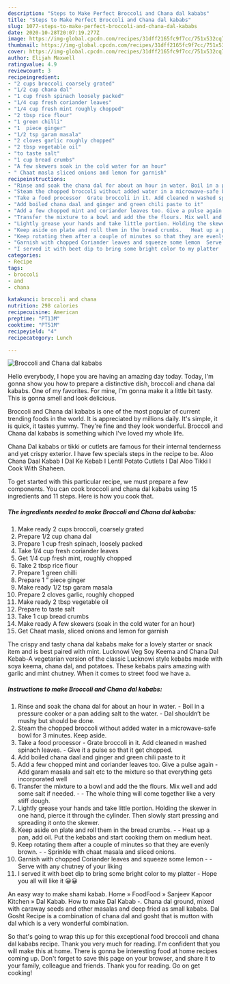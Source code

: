 ```yaml
---
description: "Steps to Make Perfect Broccoli and Chana dal kababs"
title: "Steps to Make Perfect Broccoli and Chana dal kababs"
slug: 1077-steps-to-make-perfect-broccoli-and-chana-dal-kababs
date: 2020-10-28T20:07:19.277Z
image: https://img-global.cpcdn.com/recipes/31dff2165fc9f7cc/751x532cq70/broccoli-and-chana-dal-kababs-recipe-main-photo.jpg
thumbnail: https://img-global.cpcdn.com/recipes/31dff2165fc9f7cc/751x532cq70/broccoli-and-chana-dal-kababs-recipe-main-photo.jpg
cover: https://img-global.cpcdn.com/recipes/31dff2165fc9f7cc/751x532cq70/broccoli-and-chana-dal-kababs-recipe-main-photo.jpg
author: Elijah Maxwell
ratingvalue: 4.9
reviewcount: 3
recipeingredient:
- "2 cups broccoli coarsely grated"
- "1/2 cup chana dal"
- "1 cup fresh spinach loosely packed"
- "1/4 cup fresh coriander leaves"
- "1/4 cup fresh mint roughly chopped"
- "2 tbsp rice flour"
- "1 green chilli"
- "1  piece ginger"
- "1/2 tsp garam masala"
- "2 cloves garlic roughly chopped"
- "2 tbsp vegetable oil"
- "to taste salt"
- "1 cup bread crumbs"
- "A few skewers soak in the cold water for an hour"
- " Chaat masla sliced onions and lemon for garnish"
recipeinstructions:
- "Rinse and soak the chana dal for about an hour in water. Boil in a pressure cooker or a pan adding salt to the water.  Dal shouldn’t be mushy but should be done."
- "Steam the chopped broccoli without added water in a microwave-safe bowl for 3 minutes. Keep aside."
- "Take a food processor  Grate broccoli in it. Add cleaned n washed spinach leaves.  Give it a pulse so that it get chopped."
- "Add boiled chana daal and ginger and green chili paste to it"
- "Add a few chopped mint and coriander leaves too. Give a pulse again Add garam masala and salt etc to the mixture so that everything gets incorporated well"
- "Transfer the mixture to a bowl and add the the flours. Mix well and add some salt if needed.   The whole thing will come together like a very stiff dough."
- "Lightly grease your hands and take little portion. Holding the skewer in one hand, pierce it through the cylinder. Then slowly start pressing and spreading it onto the skewer."
- "Keep aside on plate and roll them in the bread crumbs.   Heat up a pan, add oil. Put the kebabs and start cooking them on medium heat."
- "Keep rotating them after a couple of minutes so that they are evenly brown.   Sprinkle with chaat masala and sliced onions."
- "Garnish with chopped Coriander leaves and squeeze some lemon  Serve with any chutney of your liking"
- "I served it with beet dip to bring some bright color to my platter  Hope you all will like it 😀😀"
categories:
- Recipe
tags:
- broccoli
- and
- chana

katakunci: broccoli and chana 
nutrition: 298 calories
recipecuisine: American
preptime: "PT13M"
cooktime: "PT51M"
recipeyield: "4"
recipecategory: Lunch

---
```



![Broccoli and Chana dal kababs](https://img-global.cpcdn.com/recipes/31dff2165fc9f7cc/751x532cq70/broccoli-and-chana-dal-kababs-recipe-main-photo.jpg)

Hello everybody, I hope you are having an amazing day today. Today, I'm gonna show you how to prepare a distinctive dish, broccoli and chana dal kababs. One of my favorites. For mine, I'm gonna make it a little bit tasty. This is gonna smell and look delicious.

Broccoli and Chana dal kababs is one of the most popular of current trending foods in the world. It is appreciated by millions daily. It's simple, it is quick, it tastes yummy. They're fine and they look wonderful. Broccoli and Chana dal kababs is something which I've loved my whole life.

Chana Dal kababs or tikki or cutlets are famous for their internal tenderness and yet crispy exterior. I have few specials steps in the recipe to be. Aloo Chana Daal Kabab I Dal Ke Kebab I Lentil Potato Cutlets I Dal Aloo Tikki I Cook With Shaheen.


To get started with this particular recipe, we must prepare a few components. You can cook broccoli and chana dal kababs using 15 ingredients and 11 steps. Here is how you cook that.

<!--inarticleads1-->

##### The ingredients needed to make Broccoli and Chana dal kababs:

1. Make ready 2 cups broccoli, coarsely grated
1. Prepare 1/2 cup chana dal
1. Prepare 1 cup fresh spinach, loosely packed
1. Take 1/4 cup fresh coriander leaves
1. Get 1/4 cup fresh mint, roughly chopped
1. Take 2 tbsp rice flour
1. Prepare 1 green chilli
1. Prepare 1 ” piece ginger
1. Make ready 1/2 tsp garam masala
1. Prepare 2 cloves garlic, roughly chopped
1. Make ready 2 tbsp vegetable oil
1. Prepare to taste salt
1. Take 1 cup bread crumbs
1. Make ready A few skewers (soak in the cold water for an hour)
1. Get  Chaat masla, sliced onions and lemon for garnish


The crispy and tasty chana dal kababs make for a lovely starter or snack item and is best paired with mint. Lucknowi Veg Soy Keema and Chana Dal Kebab-A vegetarian version of the classic Lucknowi style kebabs made with soya keema, chana dal, and potatoes. These kebabs pairs amazing with garlic and mint chutney. When it comes to street food we have a. 

<!--inarticleads2-->

##### Instructions to make Broccoli and Chana dal kababs:

1. Rinse and soak the chana dal for about an hour in water. - Boil in a pressure cooker or a pan adding salt to the water.  - Dal shouldn’t be mushy but should be done.
1. Steam the chopped broccoli without added water in a microwave-safe bowl for 3 minutes. Keep aside.
1. Take a food processor  - Grate broccoli in it. Add cleaned n washed spinach leaves.  - Give it a pulse so that it get chopped.
1. Add boiled chana daal and ginger and green chili paste to it
1. Add a few chopped mint and coriander leaves too. Give a pulse again - Add garam masala and salt etc to the mixture so that everything gets incorporated well
1. Transfer the mixture to a bowl and add the the flours. Mix well and add some salt if needed.  -  - The whole thing will come together like a very stiff dough.
1. Lightly grease your hands and take little portion. Holding the skewer in one hand, pierce it through the cylinder. Then slowly start pressing and spreading it onto the skewer.
1. Keep aside on plate and roll them in the bread crumbs.  -  - Heat up a pan, add oil. Put the kebabs and start cooking them on medium heat.
1. Keep rotating them after a couple of minutes so that they are evenly brown.  -  - Sprinkle with chaat masala and sliced onions.
1. Garnish with chopped Coriander leaves and squeeze some lemon -  - Serve with any chutney of your liking
1. I served it with beet dip to bring some bright color to my platter  - Hope you all will like it 😀😀


An easy way to make shami kabab. Home » FoodFood » Sanjeev Kapoor Kitchen » Dal Kabab. How to make Dal Kabab -. Chana dal ground, mixed with caraway seeds and other masalas and deep fried as small kababs. Dal Gosht Recipe is a combination of chana dal and gosht that is mutton with dal which is a very wonderful combination. 

So that's going to wrap this up for this exceptional food broccoli and chana dal kababs recipe. Thank you very much for reading. I'm confident that you will make this at home. There is gonna be interesting food at home recipes coming up. Don't forget to save this page on your browser, and share it to your family, colleague and friends. Thank you for reading. Go on get cooking!

